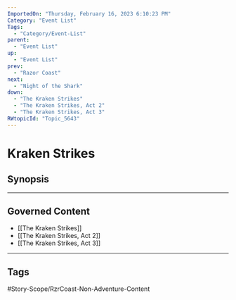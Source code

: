 ```yaml
---
ImportedOn: "Thursday, February 16, 2023 6:10:23 PM"
Category: "Event List"
Tags:
  - "Category/Event-List"
parent:
  - "Event List"
up:
  - "Event List"
prev:
  - "Razor Coast"
next:
  - "Night of the Shark"
down:
  - "The Kraken Strikes"
  - "The Kraken Strikes, Act 2"
  - "The Kraken Strikes, Act 3"
RWtopicId: "Topic_5643"
---
```

# Kraken Strikes
## Synopsis
---
## Governed Content
- [[The Kraken Strikes]]
- [[The Kraken Strikes, Act 2]]
- [[The Kraken Strikes, Act 3]]


---
## Tags
#Story-Scope/RzrCoast-Non-Adventure-Content

